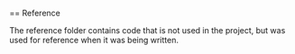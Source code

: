 == Reference

The reference folder contains code that is not used in the project, but was used for reference when it was being written.

